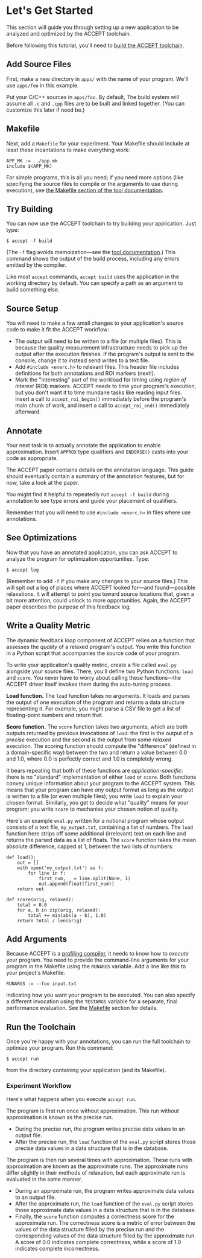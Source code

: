 # Let's Get Started

This section will guide you through setting up a new application to be analyzed and optimized by the ACCEPT toolchain.

Before following this tutorial, you'll need to [build the ACCEPT toolchain](index.md#building).

## Add Source Files

First, make a new directory in `apps/` with the name of your program. We'll use `apps/foo` in this example.

Put your C/C++ sources in `apps/foo`. By default, The build system will assume
all `.c` and `.cpp` files are to be built and linked together. (You can
customize this later if need be.)

## Makefile

Next, add a `Makefile` for your experiment. Your Makefile should include at least these incantations to make everything work:

    APP_MK := ../app.mk
    include $(APP_MK)

For simple programs, this is all you need; if you need more options (like specifying the source files to compile or the arguments to use during execution), see [the Makefile section of the tool documentation][makefile].

[makefile]: cli.md#makefile

## Try Building

You can now use the ACCEPT toolchain to try building your application. Just type:

    $ accept -f build

(The `-f` flag avoids memoization—see the [tool documentation](cli.md).) This command shows the output of the build process, including any errors emitted by the compiler.

Like most `accept` commands, `accept build` uses the application in the working directory by default. You can specify a path as an argument to build something else.

## Source Setup

You will need to make a few small changes to your application's source code to make it fit the ACCEPT workflow:

* The output will need to be written to a file (or multiple files). This is because the quality measurement infrastructure needs to pick up the output after the execution finishes. If the program's output is sent to the console, change it to instead send writes to a text file.
* Add `#include <enerc.h>` to relevant files. This header file includes definitions for both annotations and ROI markers (next!).
* Mark the "interesting" part of the workload for timing using *region of interest* (ROI) markers. ACCEPT needs to time your program's execution, but you don't want it to time mundane tasks like reading input files. Insert a call to `accept_roi_begin()` immediately before the program's main chunk of work, and insert a call to `accept_roi_end()` immediately afterward.

## Annotate

Your next task is to actually annotate the application to enable approximation.
Insert `APPROX` type qualifiers and `ENDORSE()` casts into your code as appropriate.

The ACCEPT paper contains details on the annotation language. This guide should eventually contain a summary of the annotation features, but for now, take a look at the paper.

You might find it helpful to repeatedly run `accept -f build` during annotation to see type errors and guide your placement of qualifiers.

Remember that you will need to use `#include <enerc.h>` in files where use annotations.

## See Optimizations

Now that you have an annotated application, you can ask ACCEPT to analyze the program for optimization opportunities. Type:

    $ accept log

(Remember to add `-f` if you make any changes to your source files.) This will spit out a log of places where ACCEPT looked for—and found—possible relaxations. It will attempt to point you toward source locations that, given a bit more attention, could unlock to more opportunities. Again, the ACCEPT paper describes the purpose of this feedback log.

## Write a Quality Metric

The dynamic feedback loop component of ACCEPT relies on a function that assesses the *quality* of a relaxed program's output. You write this function in a Python script that accompanies the source code of your program.

To write your application's quality metric, create a file called `eval.py` alongside your source files. There, you'll define two Python functions: `load` and `score`. You never have to worry about calling these functions—the ACCEPT driver itself invokes them during the auto-tuning process.

**Load function.** The `load` function takes no arguments. It loads and parses the output of one execution of the program and returns a data structure representing it. For example, you might parse a CSV file to get a list of floating-point numbers and return that.

**Score function.** The `score` function takes two arguments, which are both outputs returned by previous invocations of `load`: the first is the output of a *precise* execution and the second is the output from some *relaxed* execution. The scoring function should compute the "difference" (defined in a domain-specific way) between the two and return a value between 0.0 and 1.0, where 0.0 is perfectly correct and 1.0 is completely wrong.

It bears repeating that both of these functions are *application-specific*: there is no "standard" implementation of either `load` or `score`. Both functions convey unique information about your program to the ACCEPT system. This means that your program can have *any* output format as long as the output is written to a file (or even multiple files); you write `load` to explain your chosen format. Similarly, you get to decide what "quality" means for your program; you write `score` to mechanise your chosen notion of quality.

Here's an example `eval.py` written for a notional program whose output consists of a text file, `my_output.txt`, containing a list of numbers. The `load` function here strips off some additional (irrelevant) text on each line and returns the parsed data as a list of floats. The `score` function takes the mean absolute difference, capped at 1, between the two lists of numbers:

    def load():
        out = []
        with open('my_output.txt') as f:
            for line in f:
                first_num, _ = line.split(None, 1)
                out.append(float(first_num))
        return out

    def score(orig, relaxed):
        total = 0.0
        for a, b in zip(orig, relaxed):
            total += min(abs(a - b), 1.0)
        return total / len(orig)

## Add Arguments

Because ACCEPT is a [profiling compiler][fdo], it needs to know how to *execute* your program. You need to provide the command-line arguments for your program in the Makefile using the `RUNARGS` variable. Add a line like this to your project's Makefile:

    RUNARGS := --foo input.txt

indicating how you want your program to be executed. You can also specify a different invocation using the `TESTARGS` variable for a separate, final performance evaluation. See the [Makefile][] section for details.

[fdo]: http://en.wikipedia.org/wiki/Profile-guided_optimization

## Run the Toolchain

Once you're happy with your annotations, you can run the full toolchain to optimize your program. Run this command:

    $ accept run

from the directory containing your application (and its Makefile).

### Experiment Workflow

Here's what happens when you execute `accept run`.

The program is first run once without approximation. This run without approximation is known as the precise run.

* During the precise run, the program writes precise data values to an output file.
* After the precise run, the `load` function of the `eval.py` script stores those precise data values in a data structure that is in the database.

The program is then run several times with approximation. These runs with approximation are known as the approximate runs. The approximate runs differ slightly in their methods of relaxation, but each approximate run is evaluated in the same manner.

* During an approximate run, the program writes approximate data values to an output file.
* After the approximate run, the `load` function of the `eval.py` script stores those approximate data values in a data structure that is in the database.
* Finally, the `score` function computes a correctness score for the approximate run. The correctness score is a metric of error between the values of the data structure filled by the precise run and the corresponding values of the data structure filled by the approximate run. A score of 0.0 indicates complete correctness, while a score of 1.0 indicates complete incorrectness.
